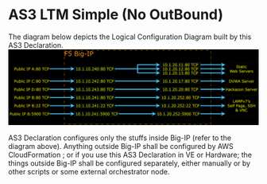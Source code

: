 # AS3 LTM Simple (No OutBound)








The diagram below depicts the Logical Configuration Diagram built by this AS3 Declaration.
![Logical Configuration Diagram](../Figures/LogicalConfigurationDiagramSimpleNoOutBound.png)

AS3 Declaration configures only the stuffs inside Big-IP (refer to the diagram above).
Anything outside Big-IP shall be configured by AWS CloudFormation ; or if you use this AS3 Declaration in VE or Hardware; the things outside Big-IP shall be configured separately, either manually or by other scripts or some external orchestrator node.



